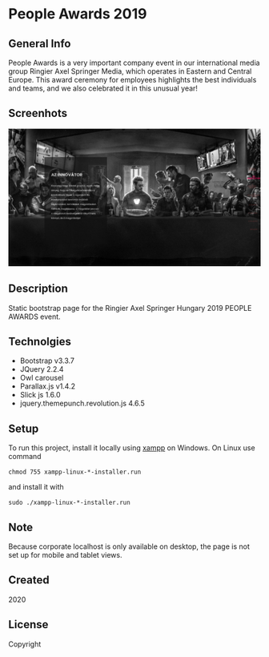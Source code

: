 # People Awards 2019

## General Info

People Awards is a very important company event in our international media group Ringier Axel Springer Media, which operates in Eastern and Central Europe. This award ceremony for employees highlights the best individuals and teams, and we also celebrated it in this unusual year!

## Screenhots

![Calorie Calculator](./images/people_awards2019.JPG)

## Description

Static bootstrap page for the Ringier Axel Springer Hungary 2019 PEOPLE AWARDS event. 

## Technolgies

+ Bootstrap v3.3.7
+ JQuery 2.2.4
+ Owl carousel
+ Parallax.js v1.4.2
+ Slick js 1.6.0
+ jquery.themepunch.revolution.js 4.6.5

## Setup

To run this project, install it locally using [xampp](https://www.apachefriends.org/hu/index.html) on Windows. On Linux use command
```
chmod 755 xampp-linux-*-installer.run
```
and install it with
```
sudo ./xampp-linux-*-installer.run
```

## Note

Because corporate localhost is only available on desktop, the page is not set up for mobile and tablet views.

## Created

2020

## License

Copyright
